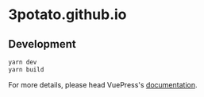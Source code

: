 # 3potato.github.io

> 

## Development

```bash
yarn dev
yarn build
```

For more details, please head VuePress's [documentation](https://v1.vuepress.vuejs.org/).


